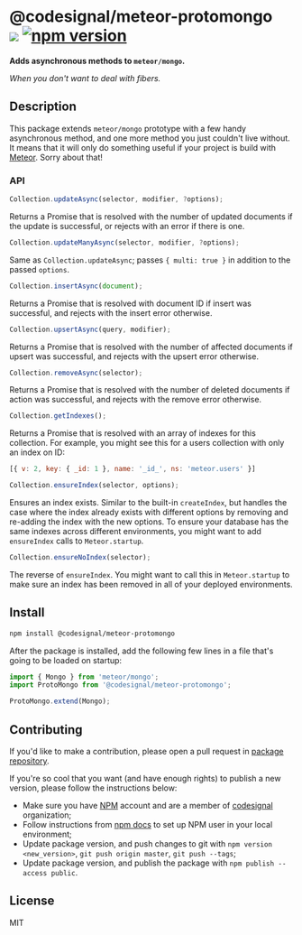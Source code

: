 @codesignal/meteor-protomongo<br>[![](http://img.shields.io/npm/dm/@codesignal/meteor-protomongo.svg?style=flat)](https://www.npmjs.com/package/@codesignal/meteor-protomongo) [![npm version](https://badge.fury.io/js/%40codesignal%2Fmeteor-protomongo.svg)](https://www.npmjs.com/package/@codesignal/meteor-protomongo)
=

**Adds asynchronous methods to `meteor/mongo`.**

*When you don't want to deal with fibers.*

## Description

This package extends `meteor/mongo` prototype with a few handy asynchronous method, and one more method you just couldn't live without. It means that it will only do something useful if your project is build with [Meteor](https://www.meteor.com/). Sorry about that!

### API

```js
Collection.updateAsync(selector, modifier, ?options);
```

Returns a Promise that is resolved with the number of updated documents if the update is successful, or rejects with an error if there is one.

```js
Collection.updateManyAsync(selector, modifier, ?options);
```

Same as `Collection.updateAsync`; passes `{ multi: true }` in addition to the passed `options`.

```js
Collection.insertAsync(document);
```

Returns a Promise that is resolved with document ID if insert was successful, and rejects with the insert error otherwise.

```js
Collection.upsertAsync(query, modifier);
```

Returns a Promise that is resolved with the number of affected documents if upsert was successful, and rejects with the upsert error otherwise.

```js
Collection.removeAsync(selector);
```

Returns a Promise that is resolved with the number of deleted documents if action was successful, and rejects with the remove error otherwise.

```js
Collection.getIndexes();
```

Returns a Promise that is resolved with an array of indexes for this collection. For example, you might see this for a users collection with only an index on ID:
```js
[{ v: 2, key: { _id: 1 }, name: '_id_', ns: 'meteor.users' }]
```

```js
Collection.ensureIndex(selector, options);
```

Ensures an index exists. Similar to the built-in `createIndex`, but handles the case where the index already exists with different options by removing and re-adding the index with the new options. To ensure your database has the same indexes across different environments, you might want to add `ensureIndex` calls to `Meteor.startup`.

```js
Collection.ensureNoIndex(selector);
```

The reverse of `ensureIndex`. You might want to call this in `Meteor.startup` to make sure an index has been removed in all of your deployed environments.

## Install

```bash
npm install @codesignal/meteor-protomongo
```

After the package is installed, add the following few lines in a file that's going to be loaded on startup:
```js
import { Mongo } from 'meteor/mongo';
import ProtoMongo from '@codesignal/meteor-protomongo';

ProtoMongo.extend(Mongo);
```

## Contributing

If you'd like to make a contribution, please open a pull request in [package repository](https://github.com/CodeSignal/meteor-protomongo).

If you're so cool that you want (and have enough rights) to publish a new version, please follow the instructions below:
* Make sure you have [NPM](https://www.npmjs.com/) account and are a member of [codesignal](https://www.npmjs.com/org/codesignal) organization;
* Follow instructions from [npm docs](https://docs.npmjs.com/getting-started/publishing-npm-packages) to set up NPM user in your local environment;
* Update package version, and push changes to git with `npm version <new_version>`, `git push origin master`, `git push --tags`;
* Update package version, and publish the package with `npm publish --access public`.

## License

MIT
